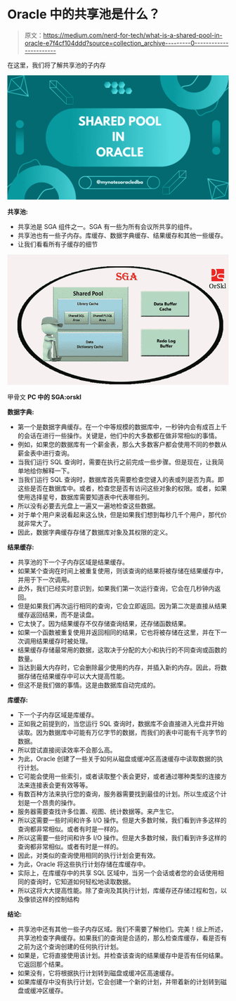 # Oracle 中的共享池是什么？

> 原文：<https://medium.com/nerd-for-tech/what-is-a-shared-pool-in-oracle-e7f4cf104ddd?source=collection_archive---------0----------------------->

在这里，我们将了解共享池的子内存

![](img/8f926e4a5b9b2192bfc68068f6259536.png)

**共享池:**

*   共享池是 SGA 组件之一。SGA 有一些为所有会议所共享的组件。
*   共享池也有一些子内存。库缓存、数据字典缓存、结果缓存和其他一些缓存。
*   让我们看看所有子缓存的细节

![](img/70c6aa5f12dd16f63f2a95553eb8a65a.png)

甲骨文 **PC 中的 SGA:orskl**

**数据字典:**

*   第一个是数据字典缓存。在一个中等规模的数据库中，一秒钟内会有成百上千的会话在进行一些操作。关键是，他们中的大多数都在做非常相似的事情。
*   例如，如果您的数据库有一个薪金表，那么大多数客户都会使用不同的参数从薪金表中进行查询。
*   当我们运行 SQL 查询时，需要在执行之前完成一些步骤。但是现在，让我简单地给你解释一下。
*   当我们运行 SQL 查询时，数据库首先需要检查您键入的表或列是否为真。即这些是否在数据库中。或者，检查您是否有访问这些对象的权限。或者，如果使用选择星号，数据库需要知道表中代表哪些列。
*   所以没有必要去光盘上一遍又一遍地检查这些数据。
*   对于单个用户来说看起来这么快，但是如果我们想到每秒几千个用户，那代价就非常大了。
*   因此，数据字典缓存存储了数据库对象及其权限的定义。

**结果缓存:**

*   共享池的下一个子内存区域是结果缓存。
*   如果某个查询在时间上被重复使用，则该查询的结果将被存储在结果缓存中，并用于下一次调用。
*   此外，我们已经实时意识到，如果我们第一次运行查询，它会在几秒钟内返回。
*   但是如果我们再次运行相同的查询，它会立即返回。因为第二次是直接从结果缓存返回结果，而不是读盘。
*   它太快了。因为结果缓存不仅存储查询结果，还存储函数结果。
*   如果一个函数被重复使用并返回相同的结果，它也将被存储在这里，并在下一次调用结果缓存时被处理。
*   结果缓存存储最常用的数据，这取决于分配的大小和执行的不同查询或函数的数量。
*   当达到最大内存时，它会删除最少使用的内存，并插入新的内存。因此，将数据存储在结果缓存中可以大大提高性能。
*   但这不是我们做的事情。这是由数据库自动完成的。

**库缓存:**

*   下一个子内存区域是库缓存。
*   正如我之前提到的，当您运行 SQL 查询时，数据库不会直接进入光盘并开始读取。因为数据库中可能有万亿字节的数据，而我们的表中可能有千兆字节的数据。
*   所以尝试直接阅读效率不会那么高。
*   为此，Oracle 创建了一些关于如何从磁盘或缓冲区高速缓存中读取数据的执行计划。
*   它可能会使用一些索引，或者读取整个表会更好，或者通过哪种类型的连接方法来连接表会更有效等等。
*   有数百种方法来执行您的查询，服务器需要找到最佳的计划。所以生成这个计划是一个昂贵的操作。
*   服务器需要查找许多位置、视图、统计数据等。来产生它。
*   所以这需要一些时间和许多 I/O 操作。但是大多数时候，我们看到许多这样的查询都非常相似。或者有时是一样的。
*   所以这需要一些时间和许多 I/O 操作。但是大多数时候，我们看到许多这样的查询都非常相似。或者有时是一样的。
*   因此，对类似的查询使用相同的执行计划会更有效。
*   为此，Oracle 将这些执行计划存储在库缓存中。
*   实际上，在库缓存中的共享 SQL 区域中，当另一个会话或者您的会话使用相同的查询时，它知道如何轻松地读取数据。
*   所以这将大大提高性能。除了查询及其执行计划，库缓存还存储过程和包，以及像锁这样的控制结构

**结论:**

*   共享池中还有其他一些子内存区域。我们不需要了解他们。完美！综上所述，共享池检查字典缓存。如果我们的查询是合适的，那么检查库缓存，看是否有之前为这个查询创建的任何执行计划。
*   如果是，它将直接使用该计划。并检查该查询的结果缓存中是否有任何结果。它返回那个结果。
*   如果没有，它将根据执行计划转到磁盘或缓冲区高速缓存。
*   如果库缓存中没有执行计划，它会创建一个新的计划，并带着新的计划转到磁盘或缓冲区缓存。